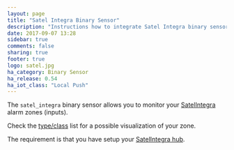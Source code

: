 ```yaml
---
layout: page
title: "Satel Integra Binary Sensor"
description: "Instructions how to integrate Satel Integra binary sensors into Home Assistant."
date: 2017-09-07 13:28
sidebar: true
comments: false
sharing: true
footer: true
logo: satel.jpg
ha_category: Binary Sensor
ha_release: 0.54
ha_iot_class: "Local Push"
---
```


The `satel_integra` binary sensor allows you to monitor your [SatelIntegra](http://www.satel.pl/en/) alarm zones (inputs).

Check the [type/class](/components/binary_sensor/) list for a possible visualization of your zone.

The requirement is that you have setup your [SatelIntegra hub](/components/satel_integra/).
